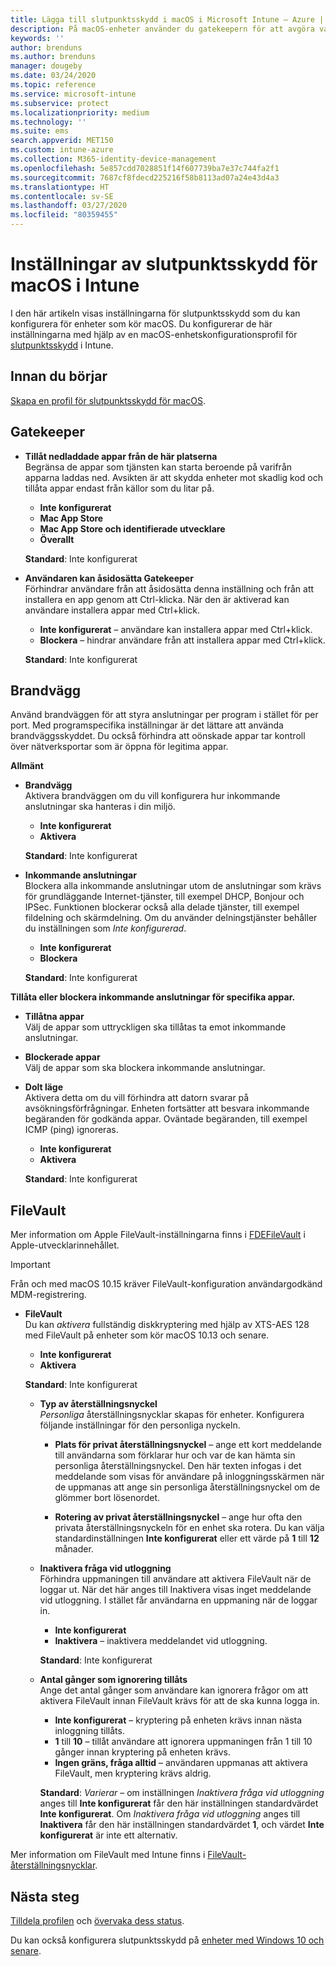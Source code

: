 ```yaml
---
title: Lägga till slutpunktsskydd i macOS i Microsoft Intune – Azure | Microsoft Docs
description: På macOS-enheter använder du gatekeepern för att avgöra var appar kan installeras, inklusive Mac App Store. Genom att aktivera eller konfigurera en brandvägg kan man också tillåta eller blockera specifika appar, använda Stealthläge och även blockera vissa typer av inkommande anslutningar med Microsoft Intune.
keywords: ''
author: brenduns
ms.author: brenduns
manager: dougeby
ms.date: 03/24/2020
ms.topic: reference
ms.service: microsoft-intune
ms.subservice: protect
ms.localizationpriority: medium
ms.technology: ''
ms.suite: ems
search.appverid: MET150
ms.custom: intune-azure
ms.collection: M365-identity-device-management
ms.openlocfilehash: 5e857cdd7028851f14f607739ba7e37c744fa2f1
ms.sourcegitcommit: 7687cf8fdecd225216f58b8113ad07a24e43d4a3
ms.translationtype: HT
ms.contentlocale: sv-SE
ms.lasthandoff: 03/27/2020
ms.locfileid: "80359455"
---
```

# <a name="macos-endpoint-protection-settings-in-intune"></a>Inställningar av slutpunktsskydd för macOS i Intune  

I den här artikeln visas inställningarna för slutpunktsskydd som du kan konfigurera för enheter som kör macOS. Du konfigurerar de här inställningarna med hjälp av en macOS-enhetskonfigurationsprofil för [slutpunktsskydd](endpoint-protection-configure.md) i Intune.  

## <a name="before-you-begin"></a>Innan du börjar

[Skapa en profil för slutpunktsskydd för macOS](endpoint-protection-configure.md).

## <a name="gatekeeper"></a>Gatekeeper  

- **Tillåt nedladdade appar från de här platserna**  
  Begränsa de appar som tjänsten kan starta beroende på varifrån apparna laddas ned. Avsikten är att skydda enheter mot skadlig kod och tillåta appar endast från källor som du litar på.  

  - **Inte konfigurerat**  
  - **Mac App Store**  
  - **Mac App Store och identifierade utvecklare**  
  - **Överallt**  

  **Standard**: Inte konfigurerat  

- **Användaren kan åsidosätta Gatekeeper**  
  Förhindrar användare från att åsidosätta denna inställning och från att installera en app genom att Ctrl-klicka. När den är aktiverad kan användare installera appar med Ctrl+klick.  
 
  - **Inte konfigurerat** – användare kan installera appar med Ctrl+klick.  
  - **Blockera** – hindrar användare från att installera appar med Ctrl+klick.  

  **Standard**: Inte konfigurerat  

## <a name="firewall"></a>Brandvägg  

Använd brandväggen för att styra anslutningar per program i stället för per port. Med programspecifika inställningar är det lättare att använda brandväggsskyddet. Du också förhindra att oönskade appar tar kontroll över nätverksportar som är öppna för legitima appar.  

**Allmänt**
- **Brandvägg**  
  Aktivera brandväggen om du vill konfigurera hur inkommande anslutningar ska hanteras i din miljö.  
  - **Inte konfigurerat**  
  - **Aktivera**  

  **Standard**: Inte konfigurerat  

- **Inkommande anslutningar**  
  Blockera alla inkommande anslutningar utom de anslutningar som krävs för grundläggande Internet-tjänster, till exempel DHCP, Bonjour och IPSec. Funktionen blockerar också alla delade tjänster, till exempel fildelning och skärmdelning. Om du använder delningstjänster behåller du inställningen som *Inte konfigurerad*.  
  - **Inte konfigurerat**  
  - **Blockera**  

  **Standard**: Inte konfigurerat  

**Tillåta eller blockera inkommande anslutningar för specifika appar.**  

  - **Tillåtna appar**  
    Välj de appar som uttryckligen ska tillåtas ta emot inkommande anslutningar.  

  - **Blockerade appar**  
    Välj de appar som ska blockera inkommande anslutningar.  

  - **Dolt läge**  
    Aktivera detta om du vill förhindra att datorn svarar på avsökningsförfrågningar. Enheten fortsätter att besvara inkommande begäranden för godkända appar. Oväntade begäranden, till exempel ICMP (ping) ignoreras.  
    - **Inte konfigurerat**  
    - **Aktivera**  

    **Standard**: Inte konfigurerat  

## <a name="filevault"></a>FileVault  
Mer information om Apple FileVault-inställningarna finns i [FDEFileVault](https://developer.apple.com/documentation/devicemanagement/fdefilevault) i Apple-utvecklarinnehållet. 

> [!IMPORTANT]  
> Från och med macOS 10.15 kräver FileVault-konfiguration användargodkänd MDM-registrering. 

- **FileVault**  
  Du kan *aktivera* fullständig diskkryptering med hjälp av XTS-AES 128 med FileVault på enheter som kör macOS 10.13 och senare.  
  - **Inte konfigurerat**  
  - **Aktivera**  

  **Standard**: Inte konfigurerat  

  - **Typ av återställningsnyckel**  
    *Personliga* återställningsnycklar skapas för enheter. Konfigurera följande inställningar för den personliga nyckeln.  

    - **Plats för privat återställningsnyckel** – ange ett kort meddelande till användarna som förklarar hur och var de kan hämta sin personliga återställningsnyckel. Den här texten infogas i det meddelande som visas för användare på inloggningsskärmen när de uppmanas att ange sin personliga återställningsnyckel om de glömmer bort lösenordet.  

    - **Rotering av privat återställningsnyckel** – ange hur ofta den privata återställningsnyckeln för en enhet ska rotera. Du kan välja standardinställningen **Inte konfigurerat** eller ett värde på **1** till **12** månader.  

  - **Inaktivera fråga vid utloggning**  
    Förhindra uppmaningen till användare att aktivera FileVault när de loggar ut.  När det här anges till Inaktivera visas inget meddelande vid utloggning. I stället får användarna en uppmaning när de loggar in.  
    - **Inte konfigurerat**  
    - **Inaktivera** – inaktivera meddelandet vid utloggning.

    **Standard**: Inte konfigurerat  

  - **Antal gånger som ignorering tillåts**  
  Ange det antal gånger som användare kan ignorera frågor om att aktivera FileVault innan FileVault krävs för att de ska kunna logga in. 

    - **Inte konfigurerat** – kryptering på enheten krävs innan nästa inloggning tillåts.  
    - **1** till **10** – tillåt användare att ignorera uppmaningen från 1 till 10 gånger innan kryptering på enheten krävs.  
    - **Ingen gräns, fråga alltid** – användaren uppmanas att aktivera FileVault, men kryptering krävs aldrig.  
 
    **Standard**: *Varierar* – om inställningen *Inaktivera fråga vid utloggning* anges till **Inte konfigurerat** får den här inställningen standardvärdet **Inte konfigurerat**. Om *Inaktivera fråga vid utloggning* anges till **Inaktivera** får den här inställningen standardvärdet **1**, och värdet **Inte konfigurerat** är inte ett alternativ.

Mer information om FileVault med Intune finns i [FileVault-återställningsnycklar](encryption-monitor.md#filevault-recovery-keys).

## <a name="next-steps"></a>Nästa steg

[Tilldela profilen](../configuration/device-profile-assign.md) och [övervaka dess status](../configuration/device-profile-monitor.md).

Du kan också konfigurera slutpunktsskydd på [enheter med Windows 10 och senare](endpoint-protection-windows-10.md).
